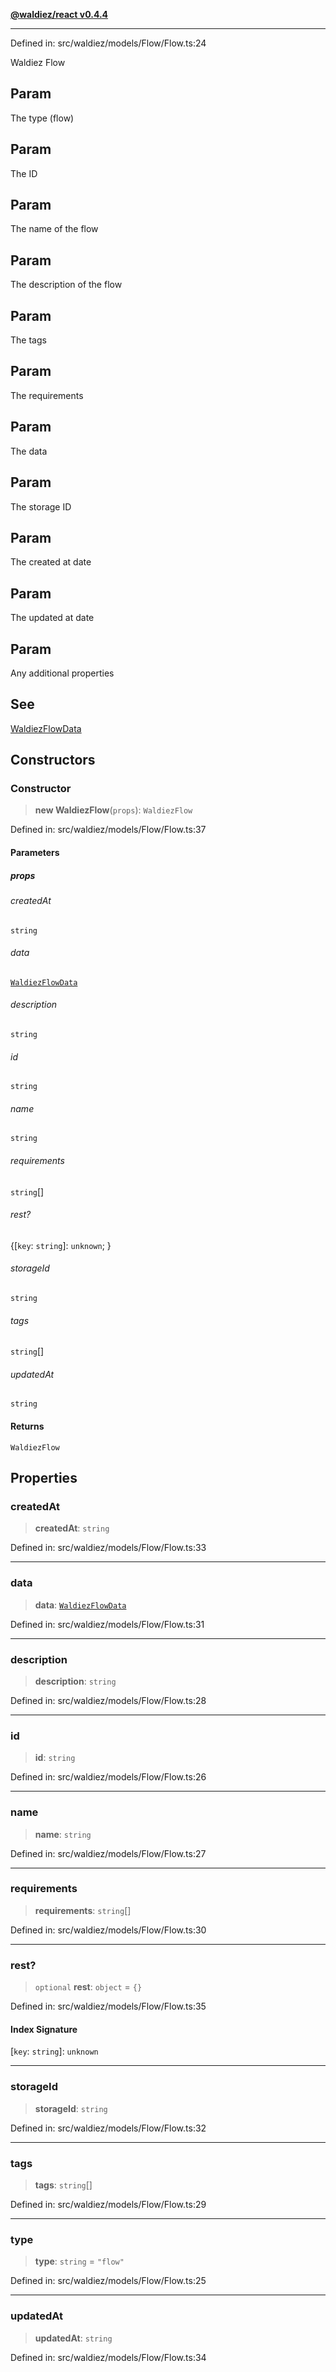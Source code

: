 [**@waldiez/react v0.4.4**](../../README.md)

***

Defined in: src/waldiez/models/Flow/Flow.ts:24

Waldiez Flow

## Param

The type (flow)

## Param

The ID

## Param

The name of the flow

## Param

The description of the flow

## Param

The tags

## Param

The requirements

## Param

The data

## Param

The storage ID

## Param

The created at date

## Param

The updated at date

## Param

Any additional properties

## See

[WaldiezFlowData](WaldiezFlowData.md)

## Constructors

### Constructor

> **new WaldiezFlow**(`props`): `WaldiezFlow`

Defined in: src/waldiez/models/Flow/Flow.ts:37

#### Parameters

##### props

###### createdAt

`string`

###### data

[`WaldiezFlowData`](WaldiezFlowData.md)

###### description

`string`

###### id

`string`

###### name

`string`

###### requirements

`string`[]

###### rest?

\{[`key`: `string`]: `unknown`; \}

###### storageId

`string`

###### tags

`string`[]

###### updatedAt

`string`

#### Returns

`WaldiezFlow`

## Properties

### createdAt

> **createdAt**: `string`

Defined in: src/waldiez/models/Flow/Flow.ts:33

***

### data

> **data**: [`WaldiezFlowData`](WaldiezFlowData.md)

Defined in: src/waldiez/models/Flow/Flow.ts:31

***

### description

> **description**: `string`

Defined in: src/waldiez/models/Flow/Flow.ts:28

***

### id

> **id**: `string`

Defined in: src/waldiez/models/Flow/Flow.ts:26

***

### name

> **name**: `string`

Defined in: src/waldiez/models/Flow/Flow.ts:27

***

### requirements

> **requirements**: `string`[]

Defined in: src/waldiez/models/Flow/Flow.ts:30

***

### rest?

> `optional` **rest**: `object` = `{}`

Defined in: src/waldiez/models/Flow/Flow.ts:35

#### Index Signature

\[`key`: `string`\]: `unknown`

***

### storageId

> **storageId**: `string`

Defined in: src/waldiez/models/Flow/Flow.ts:32

***

### tags

> **tags**: `string`[]

Defined in: src/waldiez/models/Flow/Flow.ts:29

***

### type

> **type**: `string` = `"flow"`

Defined in: src/waldiez/models/Flow/Flow.ts:25

***

### updatedAt

> **updatedAt**: `string`

Defined in: src/waldiez/models/Flow/Flow.ts:34
